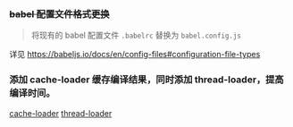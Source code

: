 ### ~~babel 配置文件格式更换~~
> 将现有的 babel 配置文件 `.babelrc` 替换为 `babel.config.js` 

详见 https://babeljs.io/docs/en/config-files#configuration-file-types

### 添加 cache-loader 缓存编译结果，同时添加 thread-loader，提高编译时间。

[cache-loader](https://www.npmjs.com/package/cache-loader)
[thread-loader](https://www.npmjs.com/package/thread-loader)
